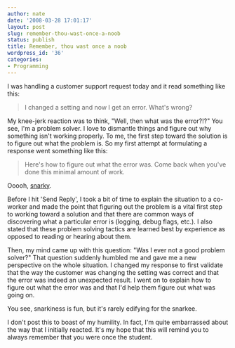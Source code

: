 ```yaml
---
author: nate
date: '2008-03-28 17:01:17'
layout: post
slug: remember-thou-wast-once-a-noob
status: publish
title: Remember, thou wast once a noob
wordpress_id: '36'
categories:
- Programming
---
```


I was handling a customer support request today and it read something like this:
<blockquote>I changed a setting and now I get an error.  What's wrong?</blockquote>
My knee-jerk reaction was to think, "Well, then what was the error?!?"  You see, I'm a problem solver.  I love to dismantle things and figure out why something isn't working properly.  To me, the first step toward the solution is to figure out what the problem is.  So my first attempt at formulating a response went something like this:
<blockquote>Here's how to figure out what the error was.  Come back when you've done this minimal amount of work.</blockquote>
Ooooh, <a href="http://www.urbandictionary.com/define.php?term=snarky">snarky</a>.

Before I hit 'Send Reply', I took a bit of time to explain the situation to a co-worker and made the point that figuring out the problem is a vital first step to working toward a solution and that there are common ways of discovering what a particular error is (logging, debug flags, etc.).  I also stated that these problem solving tactics are learned best by experience as opposed to reading or hearing about them.

Then, my mind came up with this question: "Was I ever not a good problem solver?"  That question suddenly humbled me and gave me a new perspective on the whole situation.  I changed my response to first validate that the way the customer was changing the setting was correct and that the error was indeed an unexpected result.  I went on to explain how to figure out what the error was and that I'd help them figure out what was going on.

You see, snarkiness is fun, but it's rarely edifying for the snarkee.

I don't post this to boast of my humility.  In fact, I'm quite embarrassed about the way that I initially reacted.  It's my hope that this will remind you to always remember that you were once the student.